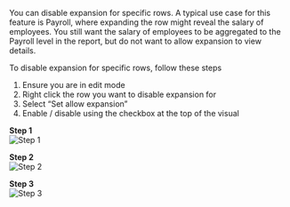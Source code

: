 You can disable expansion for specific rows. A typical use case for this feature is Payroll, where expanding the row might reveal the salary of employees. You still want the salary of employees to be aggregated to the Payroll level in the report, but do not want to allow expansion to view details.

To disable expansion for specific rows, follow these steps
1)	Ensure you are in edit mode
2)	Right click the row you want to disable expansion for
3)	Select “Set allow expansion”
4)	Enable / disable using the checkbox at the top of the visual

**Step 1**  
![Step 1](https://profitbasedocs.blob.core.windows.net/pbireportingmatrix/AllowDenyIndividualRowExpansion_Step1.png)  

**Step 2**  
![Step 2](https://profitbasedocs.blob.core.windows.net/pbireportingmatrix/AllowDenyIndividualRowExpansion_Step2.png)

**Step 3**  
![Step 3](https://profitbasedocs.blob.core.windows.net/pbireportingmatrix/AllowDenyIndividualRowExpansion_Step3.png)
